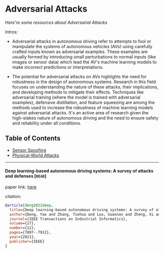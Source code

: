 # Adversarial Attacks
*Here're some resources about Adversarial Attacks*

Intros:
* Adversarial attacks in autonomous driving refer to attempts to fool or manipulate the systems of autonomous vehicles (AVs) using carefully crafted inputs known as adversarial examples. These examples are usually formed by introducing small perturbations to normal inputs (like images or sensor data) which lead the AV's machine learning models to make incorrect predictions or interpretations.

* The potential for adversarial attacks on AVs highlights the need for robustness in the design of autonomous systems. Research in this field focuses on understanding the nature of these attacks, their implications, and developing methods to mitigate their effects. Techniques like adversarial training (where the model is trained with adversarial examples), defensive distillation, and feature squeezing are among the methods used to increase the robustness of machine learning models against adversarial attacks. It's an active area of research given the high-stakes nature of autonomous driving and the need to ensure safety and reliability under all conditions.


## Table of Contents
* [Sensor Spoofing](sensor_spoofing.md)
* [Physical-World Attacks](phys_attacks.md)

---


#### Deep learning-based autonomous driving systems: A survey of attacks and defenses [`READ`]

paper link: [here](https://arxiv.org/pdf/2104.01789)

citation: 
```bibtex
@article{deng2021deep,
  title={Deep learning-based autonomous driving systems: A survey of attacks and defenses},
  author={Deng, Yao and Zhang, Tiehua and Lou, Guannan and Zheng, Xi and Jin, Jiong and Han, Qing-Long},
  journal={IEEE Transactions on Industrial Informatics},
  volume={17},
  number={12},
  pages={7897--7912},
  year={2021},
  publisher={IEEE}
}
```

